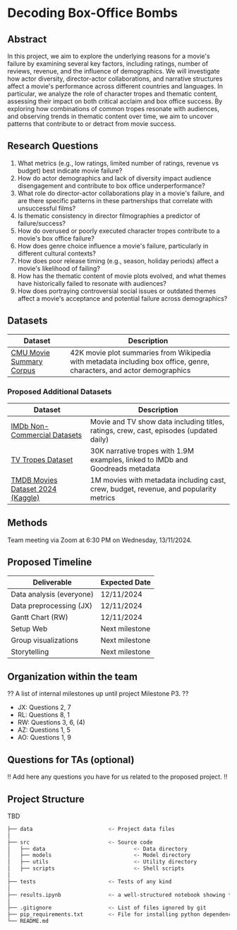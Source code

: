 # Decoding Box-Office Bombs

## Abstract

In this project, we aim to explore the underlying reasons for a movie's failure by examining several key factors, including ratings, number of reviews, revenue, and the influence of demographics. We will investigate how actor diversity, director-actor collaborations, and narrative structures affect a movie's performance across different countries and languages. In particular, we analyze the role of character tropes and thematic content, assessing their impact on both critical acclaim and box office success. By exploring how combinations of common tropes resonate with audiences, and observing trends in thematic content over time, we aim to uncover patterns that contribute to or detract from movie success.

## Research Questions

1. What metrics (e.g., low ratings, limited number of ratings, revenue vs budget) best indicate movie failure?
2. How do actor demographics and lack of diversity impact audience disengagement and contribute to box office underperformance?
3. What role do director-actor collaborations play in a movie's failure, and are there specific patterns in these partnerships that correlate with unsuccessful films?
4. Is thematic consistency in director filmographies a predictor of failure/success?
5. How do overused or poorly executed character tropes contribute to a movie's box office failure?
6. How does genre choice influence a movie's failure, particularly in different cultural contexts?
7. How does poor release timing (e.g., season, holiday periods) affect a movie's likelihood of failing?
8. How has the thematic content of movie plots evolved, and what themes have historically failed to resonate with audiences?
9. How does portraying controversial social issues or outdated themes affect a movie's acceptance and potential failure across demographics?

## Datasets

| Dataset                                                          | Description                                                                                                           |
| ---------------------------------------------------------------- | --------------------------------------------------------------------------------------------------------------------- |
| [CMU Movie Summary Corpus](http://www.cs.cmu.edu/~ark/personas/) | 42K movie plot summaries from Wikipedia with metadata including box office, genre, characters, and actor demographics |

### Proposed Additional Datasets

| Dataset                                                                                                             | Description                                                                            |
| ------------------------------------------------------------------------------------------------------------------- | -------------------------------------------------------------------------------------- |
| [IMDb Non-Commercial Datasets](https://developer.imdb.com/non-commercial-datasets/)                                 | Movie and TV show data including titles, ratings, crew, cast, episodes (updated daily) |
| [TV Tropes Dataset](https://github.com/dhruvilgala/tvtropes)                                                        | 30K narrative tropes with 1.9M examples, linked to IMDb and Goodreads metadata         |
| [TMDB Movies Dataset 2024 (Kaggle)](https://www.kaggle.com/datasets/asaniczka/tmdb-movies-dataset-2023-930k-movies) | 1M movies with metadata including cast, crew, budget, revenue, and popularity metrics  |

## Methods

Team meeting via Zoom at 6:30 PM on Wednesday, 13/11/2024.

## Proposed Timeline

| Deliverable              | Expected Date  |
| ------------------------ | -------------- |
| Data analysis (everyone) | 12/11/2024     |
| Data preprocessing (JX)  | 12/11/2024     |
| Gantt Chart (RW)         | 12/11/2024     |
| Setup Web                | Next milestone |
| Group visualizations     | Next milestone |
| Storytelling             | Next milestone |

## Organization within the team

?? A list of internal milestones up until project Milestone P3. ??

- JX: Questions 2, 7
- RL: Questions 8, 1
- RW: Questions 3, 6, (4)
- AZ: Questions 1, 5
- AO: Questions 1, 9

## Questions for TAs (optional)

!! Add here any questions you have for us related to the proposed project. !!

## Project Structure

TBD

```bash
├── data                        <- Project data files
│
├── src                         <- Source code
│   ├── data                            <- Data directory
│   ├── models                          <- Model directory
│   ├── utils                           <- Utility directory
│   ├── scripts                         <- Shell scripts
│
├── tests                       <- Tests of any kind
│
├── results.ipynb               <- a well-structured notebook showing the results
│
├── .gitignore                  <- List of files ignored by git
├── pip_requirements.txt        <- File for installing python dependencies
└── README.md
```
